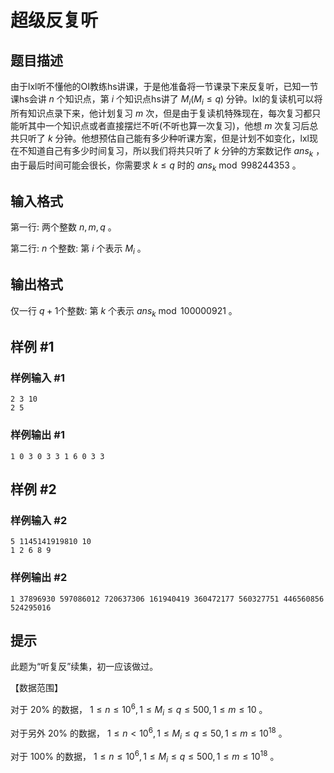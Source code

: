 # 超级反复听

## 题目描述

由于lxl听不懂他的OI教练hs讲课，于是他准备将一节课录下来反复听，已知一节课hs会讲 $n$ 个知识点，第 $i$ 个知识点hs讲了 $M_i\left(M_i\leq q\right)$ 分钟。lxl的复读机可以将所有知识点录下来，他计划复习 $m$ 次，但是由于复读机特殊现在，每次复习都只能听其中一个知识点或者直接摆烂不听(不听也算一次复习)，他想 $m$ 次复习后总共只听了 $k$ 分钟。他想预估自己能有多少种听课方案，但是计划不如变化，lxl现在不知道自己有多少时间复习，所以我们将共只听了 $k$ 分钟的方案数记作 $ans_k$ ，由于最后时间可能会很长，你需要求 $k\leq q$ 时的 $ans_k\bmod 998244353$ 。

## 输入格式

第一行: 两个整数 $n,m,q$ 。

第二行: $n$ 个整数: 第 $i$ 个表示 $M_i$ 。

## 输出格式

仅一行 $q+1$个整数:  第 $k$ 个表示 $ans_k\bmod 100000921$ 。

## 样例 #1

### 样例输入 #1

```
2 3 10
2 5
```

### 样例输出 #1

```
1 0 3 0 3 3 1 6 0 3 3
```

## 样例 #2

### 样例输入 #2

```
5 1145141919810 10
1 2 6 8 9
```

### 样例输出 #2

```
1 37896930 597086012 720637306 161940419 360472177 560327751 446560856 524295016
```

## 提示

此题为“听复反”续集，初一应该做过。

【数据范围】

对于 $20\%$ 的数据， $1\leq n \leq 10^6,1\leq M_i\leq q\leq500,1\leq m\leq 10$ 。

对于另外 $20\%$ 的数据， $1\le n < 10^6,1\leq M_i\leq q\leq 50,1\leq m\leq 10^{18}$ 。

对于 $100\%$ 的数据， $1\leq n \leq 10^6,1\leq M_i\leq q\leq 500,1\leq m\leq 10^{18}$ 。